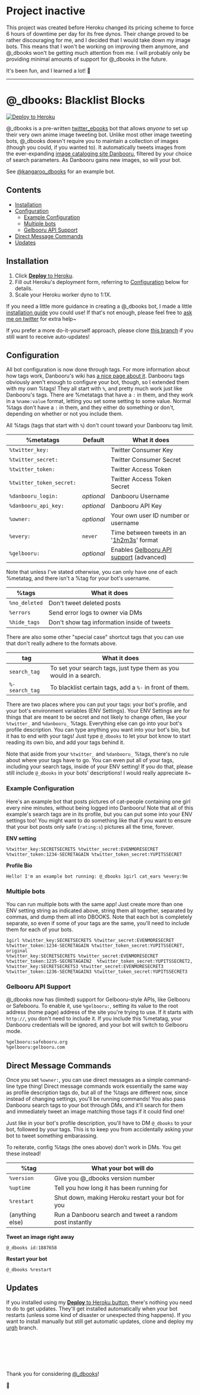 # Project inactive

This project was created before Heroku changed its pricing scheme to force 6 hours of downtime per day for its free dynos. Their change proved to be rather discouraging for me, and I decided that I would take down my image bots. This means that I won't be working on improving them anymore, and @_dbooks won't be getting much attention from me. I will probably only be providing minimal amounts of support for @_dbooks in the future.

It's been fun, and I learned a lot! :strawberry:

------------------------------------------
# @_dbooks: Blacklist Blocks

[![Deploy to Heroku](https://www.herokucdn.com/deploy/button.svg)][heroku_deploy]

@_dbooks is a pre-written [twitter_ebooks](https://github.com/mispy/twitter_ebooks) bot that allows *anyone* to set up their very own anime image tweeting bot. Unlike most other image tweeting bots, @_dbooks doesn't require you to maintain a collection of images (though you could, if you wanted to). It automatically tweets images from the ever-expanding [image cataloging site Danbooru](http://danbooru.donmai.us/posts?tags=rating%3As), filtered by your choice of search parameters. As Danbooru gains new images, so will your bot.

See [@kangaroo_dbooks](https://twitter.com/kangaroo_dbooks) for an example bot.

## Contents

<!-- MarkdownTOC -->

- [Installation](#installation)
- [Configuration](#configuration)
  - [Example Configuration](#example-configuration)
  - [Multiple bots](#multiple-bots)
  - [Gelbooru API Support](#gelbooru-api-support)
- [Direct Message Commands](#direct-message-commands)
- [Updates](#updates)

<!-- /MarkdownTOC -->

## Installation

1. Click [**Deploy** to Heroku][heroku_deploy].
2. Fill out Heroku's deployment form, referring to [Configuration](#configuration) below for details.
3. Scale your Heroku worker dyno to 1:1X.

If you need a little more guidance in creating a @_dbooks bot, I made a little [installation guide](https://github.com/Stawberri/twitter_dbooks/wiki/Installation-Guide) you could use! If that's not enough, please feel free to [ask me on twitter](http://twitter.com/stawbewwi) for extra help~

If you prefer a more do-it-yourself approach, please clone [this branch][urgh_branch] if you still want to receive auto-updates!

## Configuration

All bot configuration is now done through tags. For more information about how tags work, Danbooru's wiki has [a nice page about it](http://danbooru.donmai.us/wiki_pages/43049). Danbooru tags obviously aren't enough to configure your bot, though, so I extended them with my own %tags! They all start with `%`, and pretty much work just like Danbooru's tags. There are %metatags that have a `:` in them, and they work in a `%name:value` format, letting you set some setting to some value. Normal %tags don't have a `:` in them, and they either do something or don't, depending on whether or not you include them.

All %tags (tags that start with `%`) don't count toward your Danbooru tag limit.

%metatags                 | Default     | What it does
--------------------------|-------------|---------------
`%twitter_key:`           |             | Twitter Consumer Key
`%twitter_secret:`        |             | Twitter Consumer Secret
`%twitter_token:`         |             | Twitter Access Token
`%twitter_token_secret:`  |             | Twitter Access Token Secret
`%danbooru_login:`        | *optional*  | Danbooru Username
`%danbooru_api_key:`      | *optional*  | Danbooru API Key
`%owner:`                 | *optional*  | Your own user ID number or username
`%every:`                 | `never`     | Time between tweets in an '[1h2m3s][rufs]' format
`%gelbooru:`              | *optional*  | Enables [Gelbooru API support][gelbs] (advanced)

Note that unless I've stated otherwise, you can only have one of each %metatag, and there isn't a %tag for your bot's username.

%tags                     | What it does
--------------------------|--------------
`%no_deleted`             | Don't tweet deleted posts
`%errors`                 | Send error logs to owner via DMs
`%hide_tags`              | Don't show tag information inside of tweets

[rufs]: https://github.com/jmettraux/rufus-scheduler#rufus-scheduler
[gelbs]: #gelbooru-api-support

There are also some other "special case" shortcut tags that you can use that don't really adhere to the formats above.

tag                       | What it does
--------------------------|---------------
`search_tag`              | To set your search tags, just type them as you would in a search.
`%-search_tag`            | To blacklist certain tags, add a `%-` in front of them.

There are two places where you can put your tags: your bot's profile, and your bot's environment variables (ENV Settings). Your ENV Settings are for things that are meant to be secret and not likely to change often, like your `%twitter_` and `%danbooru_` %tags. Everything else can go into your bot's profile description. You can type anything you want into your bot's bio, but it has to end with your tags! Just type `@_dbooks` to let your bot know to start reading its own bio, and add your tags behind it.

Note that aside from your `%twitter_` and `%danbooru_` %tags, there's no rule about where your tags have to go. You can even put all of your tags, including your search tags, inside of your ENV setting! If you do that, please still include `@_dbooks` in your bots' descriptions! I would really appreciate it~

### Example Configuration

Here's an example bot that posts pictures of cat-people containing one girl every nine minutes, without being logged into Danbooru! Note that all of this example's search tags are in its profile, but you can put some into your ENV settings too! You might want to do something like that if you want to ensure that your bot posts only safe (`rating:s`) pictures all the time, forever.

**ENV setting**
```
%twitter_key:SECRETSECRETS %twitter_secret:EVENMORESECRET
%twitter_token:1234-SECRETAGAIN %twitter_token_secret:YUPITSSECRET
```

**Profile Bio**
```
Hello! I'm an example bot running: @_dbooks 1girl cat_ears %every:9m
```

### Multiple bots

You can run multiple bots with the same app! Just create more than one ENV setting string as indicated above, string them all together, separated by commas, and dump them all into DBOOKS. Note that each bot is completely separate, so even if some of your tags are the same, you'll need to include them for each of your bots.

```
1girl %twitter_key:SECRETSECRETS %twitter_secret:EVENMORESECRET
%twitter_token:1234-SECRETAGAIN %twitter_token_secret:YUPITSSECRET, original
%twitter_key:SECRETSECRETS %twitter_secret:EVENMORESECRET
%twitter_token:1235-SECRETAGAIN2  %twitter_token_secret:YUPITSSECRET2,
%twitter_key:SECRETSECRETS3 %twitter_secret:EVENMORESECRET3
%twitter_token:1236-SECRETAGAIN3 %twitter_token_secret:YUPITSSECRET3
```

### Gelbooru API Support

@_dbooks now has (limited) support for Gelbooru-style APIs, like Gelbooru or Safebooru. To enable it, use `%gelbooru:`, setting its value to the root address (home page) address of the site you're trying to use. If it starts with `http://`, you don't need to include it. If you include this %metatag, your Danbooru credentials will be ignored, and your bot will switch to Gelbooru mode.

```
%gelbooru:safebooru.org
%gelbooru:gelbooru.com
```

## Direct Message Commands

Once you set `%owner:`, you can use direct messages as a simple command-line type thing! Direct message commands work essentially the same way as profile description tags do, but all of the %tags are different now, since instead of changing settings, you'll be running commands! You also pass Danbooru search tags to your bot through DMs, and it'll search for them and immediately tweet an image matching those tags if it could find one!

Just like in your bot's profile description, you'll have to DM `@_dbooks` to your bot, followed by your tags. This is to keep you from accidentally asking your bot to tweet something embarassing.

To reiterate, config %tags (the ones above) don't work in DMs. You get these instead!

%tag                      | What your bot will do
--------------------------|-----------------------
`%version`                | Give you @_dbooks version number
`%uptime`                 | Tell you how long it has been running for
`%restart`                | Shut down, making Heroku restart your bot for you
(anything else)           | Run a Danbooru search and tweet a random post instantly

**Tweet an image right away**
```
@_dbooks id:1887658
```

**Restart your bot**
```
@_dbooks %restart
```

## Updates

If you installed using my [**Deploy** to Heroku button][heroku_deploy], there's nothing you need to do to get updates. They'll get installed automatically when your bot restarts (unless some kind of disaster or unexpected thing happens). If you want to install manually but still get automatic updates, clone and deploy my [urgh][urgh_branch] branch.

&nbsp;

&nbsp;

&nbsp;

Thank you for considering [@_dbooks](https://twitter.com/_dbooks)!

:strawberry:

[heroku_deploy]: https://heroku.com/deploy?template=https%3A%2F%2Fgithub.com%2FStawberri%2Ftwitter_dbooks%2Ftree%2Furgh
[urgh_branch]: https://github.com/Stawberri/twitter_dbooks/tree/urgh

